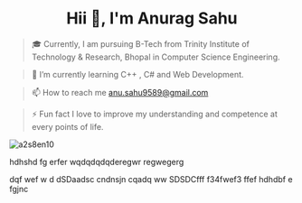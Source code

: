 <h1 align="center">Hii 👋, I'm Anurag Sahu</h1>

> 🎓 Currently, I am pursuing B-Tech from Trinity Institute of Technology & Research, Bhopal in Computer Science Engineering.
 
> 🌱 I’m currently learning C++ , C#  and  Web Development.

> 📫 How to reach me anu.sahu9589@gmail.com

> ⚡️ Fun fact I love to improve my understanding and competence at every points of life.

<p><img align="center" src="https://github-readme-streak-stats.herokuapp.com/?user=a2s8en10&" alt="a2s8en10" /></p>
hdhshd
fg
erfer
wqdqdqdqderegwr
regwegerg

dqf
wef
w
d
dSDaadsc cndnsjn
cqadq
ww
SDSDCfff
f34fwef3
ffef
hdhdbf
e
fgjnc
